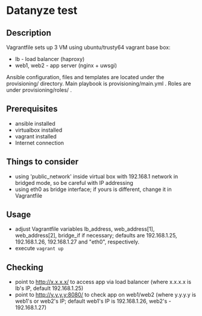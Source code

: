 # Datanyze test

## Description
Vagrantfile sets up 3 VM using ubuntu/trusty64 vagrant base box:
* lb - load balancer (haproxy)
* web1, web2 - app server (nginx + uwsgi)

Ansible configuration, files and templates are located under the provisioning/ directory.
Main playbook is provisioning/main.yml .
Roles are under provisioning/roles/ .

## Prerequisites
* ansible installed
* virtualbox installed
* vagrant installed
* Internet connection

## Things to consider
* using 'public_network' inside virtual box with 192.168.1 network in bridged mode, so be careful with IP addressing
* using eth0 as bridge interface; if yours is different, change it in Vagrantfile

## Usage
* adjust Vagrantfile variables lb_address, web_address[1], web_address[2], bridge_if if necessary; defaults are 192.168.1.25, 192.168.1.26, 192.168.1.27 and "eth0", respectively.
* execute `vagrant up`

## Checking
* point to http://x.x.x.x/ to access app via load balancer (where x.x.x.x is lb's IP, default 192.168.1.25)
* point to http://y.y.y.y:8080/ to check app on web1/web2 (where y.y.y.y is web1's or web2's IP; default web1's IP is 192.168.1.26, web2's - 192.168.1.27)
